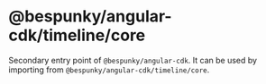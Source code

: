 # @bespunky/angular-cdk/timeline/core

Secondary entry point of `@bespunky/angular-cdk`. It can be used by importing from `@bespunky/angular-cdk/timeline/core`.

